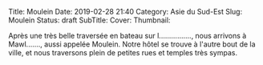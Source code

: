 Title: Moulein
Date: 2019-02-28 21:40
Category: Asie du Sud-Est
Slug: Moulein
Status: draft
SubTitle: 
Cover: 
Thumbnail: 

Après une très belle traversée en bateau sur l................, nous arrivons à Mawl......., aussi appelée Moulein. Notre hôtel se trouve à l'autre bout de la ville, et nous traversons plein de petites rues et temples très sympas. 

